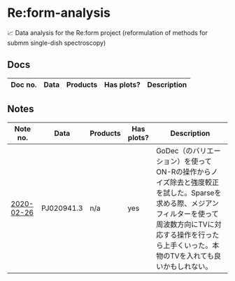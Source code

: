 # Re:form-analysis
:chart_with_upwards_trend: Data analysis for the Re:form project (reformulation of methods for submm single-dish spectroscopy)

## Docs

| Doc no. | Data | Products | Has plots? | Description |
| --- | --- | --- | --- | --- |

## Notes

| Note no. | Data | Products | Has plots? | Description |
| --- | --- | --- | --- | --- |
| [2020-02-26](notes/2020-02-26) | PJ020941.3 | n/a | yes | GoDec（のバリエーション）を使ってON-Rの操作からノイズ除去と強度較正を試した。Sparseを求める際、メジアンフィルターを使って周波数方向にTVに対応する操作を行ったら上手くいった。本物のTVを入れても良いかもしれない。 |
